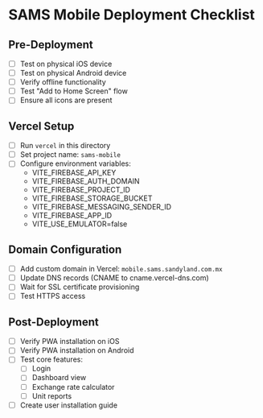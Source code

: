 # SAMS Mobile Deployment Checklist

## Pre-Deployment
- [ ] Test on physical iOS device
- [ ] Test on physical Android device
- [ ] Verify offline functionality
- [ ] Test "Add to Home Screen" flow
- [ ] Ensure all icons are present

## Vercel Setup
- [ ] Run `vercel` in this directory
- [ ] Set project name: `sams-mobile`
- [ ] Configure environment variables:
  - VITE_FIREBASE_API_KEY
  - VITE_FIREBASE_AUTH_DOMAIN
  - VITE_FIREBASE_PROJECT_ID
  - VITE_FIREBASE_STORAGE_BUCKET
  - VITE_FIREBASE_MESSAGING_SENDER_ID
  - VITE_FIREBASE_APP_ID
  - VITE_USE_EMULATOR=false

## Domain Configuration
- [ ] Add custom domain in Vercel: `mobile.sams.sandyland.com.mx`
- [ ] Update DNS records (CNAME to cname.vercel-dns.com)
- [ ] Wait for SSL certificate provisioning
- [ ] Test HTTPS access

## Post-Deployment
- [ ] Verify PWA installation on iOS
- [ ] Verify PWA installation on Android
- [ ] Test core features:
  - [ ] Login
  - [ ] Dashboard view
  - [ ] Exchange rate calculator
  - [ ] Unit reports
- [ ] Create user installation guide
